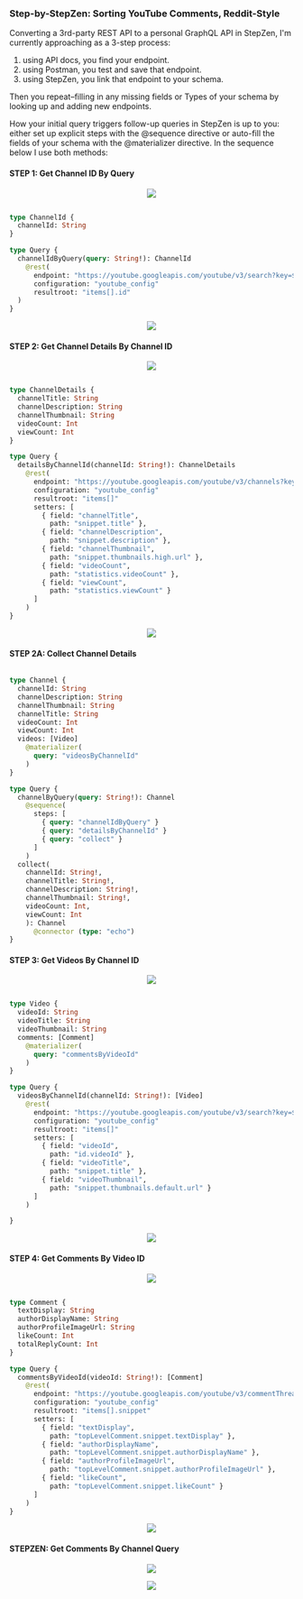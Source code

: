 ### Step-by-StepZen: Sorting YouTube Comments, Reddit-Style

Converting a 3rd-party REST API to a personal GraphQL API in StepZen, I'm currently approaching as a 3-step process: 

1. using API docs, you find your endpoint. 
2. using Postman, you test and save that endpoint. 
3. using StepZen, you link that endpoint to your schema.

Then you repeat–filling in any missing fields or Types of your schema by looking up and adding new endpoints. 

How your initial query triggers follow-up queries in StepZen is up to you: either set up explicit steps with the @sequence directive or auto-fill the fields of your schema with the @materializer directive. In the sequence below I use both methods:

#### STEP 1: Get Channel ID By Query

<p align="center">
  <img src="./images/channelIdbyQuery-Postman.jpg"/>
</p>


```graphql

type ChannelId {
  channelId: String
}

type Query {
  channelIdByQuery(query: String!): ChannelId
    @rest(
      endpoint: "https://youtube.googleapis.com/youtube/v3/search?key=$key&q=$query&part=snippet&order=relevance&type=channel&maxResults=1" 
      configuration: "youtube_config"
      resultroot: "items[].id"
  )
}
```

<p align="center">
  <img src="./images/channelIdbyQuery-StepZen.jpg"/>
</p>

#### STEP 2: Get Channel Details By Channel ID

<p align="center">
  <img src="./images/detailsByChannelId-Postman.jpg"/>
</p>


```graphql

type ChannelDetails {
  channelTitle: String
  channelDescription: String
  channelThumbnail: String
  videoCount: Int
  viewCount: Int
}

type Query {
  detailsByChannelId(channelId: String!): ChannelDetails
    @rest(
      endpoint: "https://youtube.googleapis.com/youtube/v3/channels?key=$key&id=$channelId&part=snippet%2CcontentDetails%2Cstatistics"
      configuration: "youtube_config"
      resultroot: "items[]"
      setters: [
        { field: "channelTitle",
          path: "snippet.title" },
        { field: "channelDescription",
          path: "snippet.description" },
        { field: "channelThumbnail",
          path: "snippet.thumbnails.high.url" },
        { field: "videoCount", 
          path: "statistics.videoCount" },
        { field: "viewCount", 
          path: "statistics.viewCount" }
      ]
    )
}
```

<p align="center">
  <img src="./images/detailsByChannelId-StepZen.jpg"/>
</p>


#### STEP 2A: Collect Channel Details

```graphql

type Channel {
  channelId: String
  channelDescription: String
  channelThumbnail: String
  channelTitle: String
  videoCount: Int
  viewCount: Int
  videos: [Video]
    @materializer(
      query: "videosByChannelId"
    )
}

type Query {
  channelByQuery(query: String!): Channel
    @sequence(
      steps: [
        { query: "channelIdByQuery" }
        { query: "detailsByChannelId" }
        { query: "collect" }
      ]
    )
  collect(
    channelId: String!, 
    channelTitle: String!,
    channelDescription: String!, 
    channelThumbnail: String!,
    videoCount: Int,
    viewCount: Int
    ): Channel
      @connector (type: "echo")  
}

```

#### STEP 3: Get Videos By Channel ID


<p align="center">
  <img src="./images/videosByChannelId-Postman.jpg"/>
</p>



```graphql

type Video {
  videoId: String
  videoTitle: String
  videoThumbnail: String
  comments: [Comment]
    @materializer(
      query: "commentsByVideoId"
    )
}

type Query {
  videosByChannelId(channelId: String!): [Video]
    @rest(
      endpoint: "https://youtube.googleapis.com/youtube/v3/search?key=$key&channelId=$channelId&type=video&order=viewCount&part=snippet&maxResults=50"
      configuration: "youtube_config"
      resultroot: "items[]"
      setters: [
        { field: "videoId",
          path: "id.videoId" },
        { field: "videoTitle",
          path: "snippet.title" },
        { field: "videoThumbnail",
          path: "snippet.thumbnails.default.url" }
      ]
    )

}

```

<p align="center">
  <img src="./images/videosByChannelId-StepZen.jpg"/>
</p>

#### STEP 4: Get Comments By Video ID

<p align="center">
  <img src="./images/commentsByVideoId-Postman.jpg"/>
</p>



```graphql

type Comment {
  textDisplay: String
  authorDisplayName: String
  authorProfileImageUrl: String
  likeCount: Int
  totalReplyCount: Int
}

type Query {
  commentsByVideoId(videoId: String!): [Comment]
    @rest(
      endpoint: "https://youtube.googleapis.com/youtube/v3/commentThreads?key=$key&videoId=$videoId&part=snippet&order=relevance&maxResults=20" 
      configuration: "youtube_config"
      resultroot: "items[].snippet"
      setters: [
        { field: "textDisplay",
          path: "topLevelComment.snippet.textDisplay" },
        { field: "authorDisplayName",
          path: "topLevelComment.snippet.authorDisplayName" },
        { field: "authorProfileImageUrl",
          path: "topLevelComment.snippet.authorProfileImageUrl" },
        { field: "likeCount",
          path: "topLevelComment.snippet.likeCount" }
      ]
    )  
}

```

<p align="center">
  <img src="./images/commentsByVideoId-StepZen.jpg"/>
</p>


#### STEPZEN: Get Comments By Channel Query


<p align="center">
  <img src="./images/channelByQuery-Postman.jpg"/>
</p>

<p align="center">
  <img src="./images/channelByQuery-StepZen.jpg"/>
</p>
